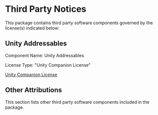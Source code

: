 # Third Party Notices

This package contains third party software components governed by the license(s) indicated below:

## Unity Addressables

Component Name: Unity Addressables

License Type: "Unity Companion License"

[Unity Companion License](https://unity3d.com/legal/licenses/Unity_Companion_License)

## Other Attributions

This section lists other third party software components included in the package. 